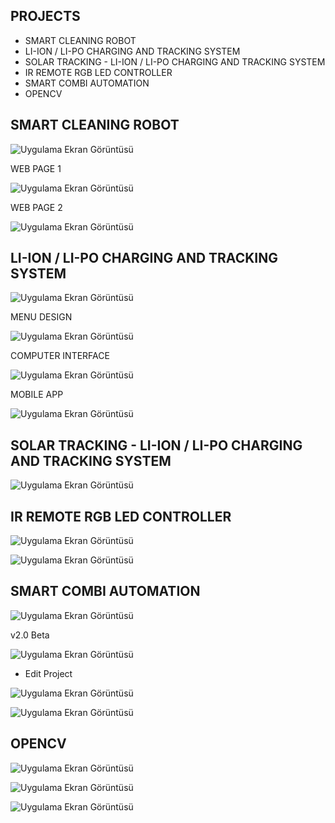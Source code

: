 ## PROJECTS

- SMART CLEANING ROBOT
- LI-ION / LI-PO CHARGING AND TRACKING SYSTEM
- SOLAR TRACKING - LI-ION / LI-PO CHARGING AND TRACKING SYSTEM
- IR REMOTE RGB LED CONTROLLER 
- SMART COMBI AUTOMATION
- OPENCV


## SMART CLEANING ROBOT


![Uygulama Ekran Görüntüsü](figure/smartCleaningRobot.png)


WEB PAGE 1

![Uygulama Ekran Görüntüsü](figure/smartCleaningRobot_mobile_app.PNG)


WEB PAGE 2

![Uygulama Ekran Görüntüsü](figure/webpage_2%20.PNG)


## LI-ION / LI-PO CHARGING AND TRACKING SYSTEM




![Uygulama Ekran Görüntüsü](figure/lipo.png)



MENU DESIGN 

![Uygulama Ekran Görüntüsü](figure/lipo_menu.png)


COMPUTER INTERFACE

![Uygulama Ekran Görüntüsü](figure/lipo_computer_interface.png)


MOBILE APP 

![Uygulama Ekran Görüntüsü](figure/lipo_mobile_app.png)



## SOLAR TRACKING - LI-ION / LI-PO CHARGING AND TRACKING SYSTEM



![Uygulama Ekran Görüntüsü](figure/Lipo4.jpg)



## IR REMOTE RGB LED CONTROLLER 



![Uygulama Ekran Görüntüsü](https://raw.githubusercontent.com/Onuryetim/PROJECTS/main/figure/ir_remote_rgb_2.png)

![Uygulama Ekran Görüntüsü](https://raw.githubusercontent.com/Onuryetim/PROJECTS/main/figure/ir_remote_rgb_3.png)



## SMART COMBI AUTOMATION 



![Uygulama Ekran Görüntüsü](figure/otomasyon.png)


v2.0 Beta 

![Uygulama Ekran Görüntüsü](https://raw.githubusercontent.com/Onuryetim/PROJECTS/main/figure/smart_combi_deneme.png)



- Edit Project


![Uygulama Ekran Görüntüsü](https://raw.githubusercontent.com/Onuryetim/PROJECTS/main/figure/termostat_1.PNG)


![Uygulama Ekran Görüntüsü](https://raw.githubusercontent.com/Onuryetim/PROJECTS/main/figure/termostat_2.PNG)

## OPENCV

![Uygulama Ekran Görüntüsü](https://raw.githubusercontent.com/Onuryetim/PROJECTS/main/figure/Fenerbahce.jpg)

![Uygulama Ekran Görüntüsü](https://raw.githubusercontent.com/Onuryetim/PROJECTS/main/figure/filtered%20merged%20fb%20images.jpg)

![Uygulama Ekran Görüntüsü](https://raw.githubusercontent.com/Onuryetim/PROJECTS/main/figure/siyah%20beyaz%20resim.gif)

